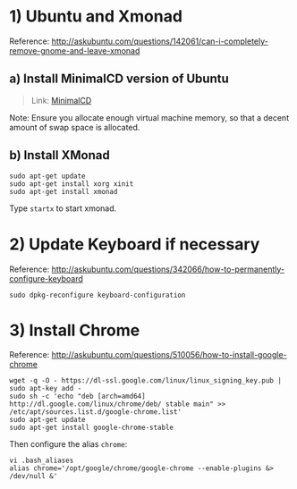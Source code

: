 # 1) Ubuntu and Xmonad
Reference: http://askubuntu.com/questions/142061/can-i-completely-remove-gnome-and-leave-xmonad

## a) Install MinimalCD version of Ubuntu
> Link: [MinimalCD](https://help.ubuntu.com/community/Installation/MinimalCD)

Note: Ensure you allocate enough virtual machine memory, so that a decent amount of swap space is allocated.

## b) Install XMonad
```
sudo apt-get update
sudo apt-get install xorg xinit
sudo apt-get install xmonad
```
Type `startx` to start xmonad.

# 2) Update Keyboard if necessary
Reference: http://askubuntu.com/questions/342066/how-to-permanently-configure-keyboard
```
sudo dpkg-reconfigure keyboard-configuration
```

# 3) Install Chrome
Reference: http://askubuntu.com/questions/510056/how-to-install-google-chrome
```
wget -q -O - https://dl-ssl.google.com/linux/linux_signing_key.pub | sudo apt-key add - 
sudo sh -c 'echo "deb [arch=amd64] http://dl.google.com/linux/chrome/deb/ stable main" >> /etc/apt/sources.list.d/google-chrome.list'
sudo apt-get update 
sudo apt-get install google-chrome-stable
```
Then configure the alias `chrome`:
```
vi .bash_aliases
alias chrome='/opt/google/chrome/google-chrome --enable-plugins &> /dev/null &'
```
